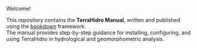 Welcome! 

This repository contains the **TerraHidro Manual**, written and published using the [bookdown](https://bookdown.org) framework.  
The manual provides step-by-step guidance for installing, configuring, and using TerraHidro in hydrological and geomorphometric analysis.


